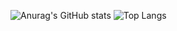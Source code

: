 ![Anurag's GitHub stats](https://github-readme-stats.vercel.app/api?username=Mallhw&show_icons=true&theme=synthwave)
![Top Langs](https://github-readme-stats.vercel.app/api/top-langs/?username=anuraghazra&layout=compact)

<!---
Mallhw/Mallhw is a ✨ special ✨ repository because its `README.md` (this file) appears on your GitHub profile.
You can click the Preview link to take a look at your changes.
--->
